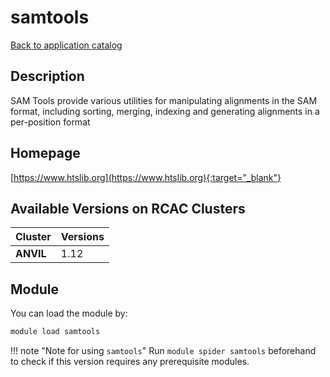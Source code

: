 # samtools

[Back to application catalog](../app_catalog.md)

## Description

SAM Tools provide various utilities for manipulating alignments in the SAM format, including sorting, merging, indexing and generating alignments in a per-position format

## Homepage

[https://www.htslib.org](https://www.htslib.org){:target="_blank"}

## Available Versions on RCAC Clusters

|Cluster|Versions|
|---|---|
**ANVIL**|1.12

## Module

You can load the module by:

```bash
module load samtools
```

!!! note "Note for using `samtools`"
    Run `module spider samtools` beforehand to check if this version requires any prerequisite modules.
